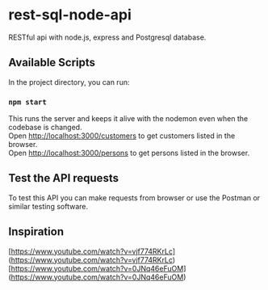 # rest-sql-node-api

RESTful api with node.js, express and Postgresql database.

## Available Scripts

In the project directory, you can run:

### `npm start`

This runs the server and keeps it alive with the nodemon even when the codebase is changed.<br />
Open [http://localhost:3000/customers](http://localhost:3000/customers) to get customers listed in the browser. <br />
Open [http://localhost:3000/persons](http://localhost:3000/persons) to get persons listed in the browser.

## Test the API requests

To test this API you can make requests from browser or use the Postman or similar testing software.

## Inspiration

[https://www.youtube.com/watch?v=vjf774RKrLc] (https://www.youtube.com/watch?v=vjf774RKrLc) <br />
[https://www.youtube.com/watch?v=0JNq46eFuOM] (https://www.youtube.com/watch?v=0JNq46eFuOM)
